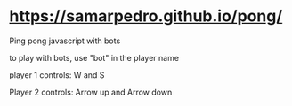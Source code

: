 # https://samarpedro.github.io/pong/

Ping pong javascript with bots

to play with bots, use "bot" in the player name

player 1 controls: W and S

Player 2 controls: Arrow up and Arrow down
